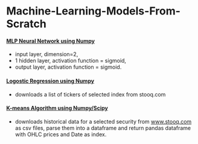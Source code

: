 # Machine-Learning-Models-From-Scratch

#### [MLP Neural Network using Numpy](https://github.com/arendarski/getCurrentAssetPrice)
 - input layer, dimension=2, 
 - 1 hidden layer, activation function = sigmoid,
- output layer, activation function = sigmoid.

#### [Logostic Regression using Numpy](https://github.com/arendarski/getTickers)
- downloads a list of tickers of selected index from stooq.com

#### [K-means Algorithm using Numpy/Scipy](https://github.com/arendarski/getStooqData)
-  downloads historical data for a selected security from www.stooq.com as csv files, parse them into a dataframe and return pandas dataframe with OHLC prices and Date as index.
